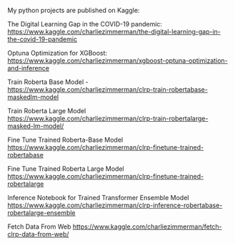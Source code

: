 My python projects are published on Kaggle:

The Digital Learning Gap in the COVID-19 pandemic: https://www.kaggle.com/charliezimmerman/the-digital-learning-gap-in-the-covid-19-pandemic

Optuna Optimization for XGBoost: https://www.kaggle.com/charliezimmerman/xgboost-optuna-optimization-and-inference

Train Roberta Base Model - https://www.kaggle.com/charliezimmerman/clrp-train-robertabase-maskedlm-model

Train Roberta Large Model https://www.kaggle.com/charliezimmerman/clrp-train-robertalarge-masked-lm-model/

Fine Tune Trained Roberta-Base Model https://www.kaggle.com/charliezimmerman/clrp-finetune-trained-robertabase

Fine Tune Trained Roberta Large Model https://www.kaggle.com/charliezimmerman/clrp-finetune-trained-robertalarge

Inference Notebook for Trained Transformer Ensemble Model https://www.kaggle.com/charliezimmerman/clrp-inference-robertabase-robertalarge-ensemble

Fetch Data From Web https://www.kaggle.com/charliezimmerman/fetch-clrp-data-from-web/
